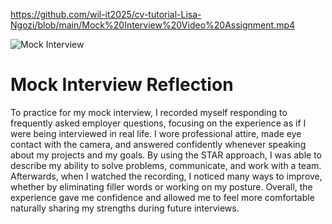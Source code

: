 https://github.com/wil-it2025/cv-tutorial-Lisa-Ngozi/blob/main/Mock%20Interview%20Video%20Assignment.mp4

![Mock Interview](https://github.com/user-attachments/assets/9881e10e-4c92-45a9-bdab-0981214fafc4)

# Mock Interview Reflection

To practice for my mock interview, I recorded myself responding to frequently asked employer questions, focusing on the experience as if I were being interviewed in real life. I wore professional attire, made eye contact with the camera, and answered confidently whenever speaking about my projects and my goals. By using the STAR approach, I was able to describe my ability to solve problems, communicate, and work with a team. Afterwards, when I watched the recording, I noticed many ways to improve, whether by eliminating filler words or working on my posture. Overall, the experience gave me confidence and allowed me to feel more comfortable naturally sharing my strengths during future interviews.

